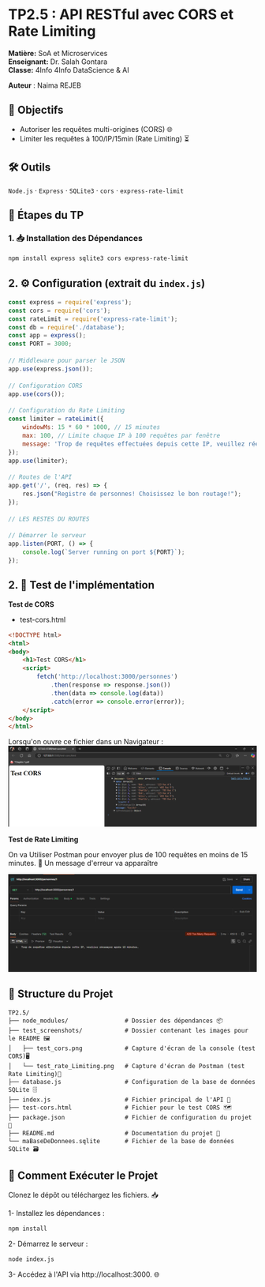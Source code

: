 # TP2.5 : API RESTful avec CORS et Rate Limiting  
**Matière:** SoA et Microservices  
**Enseignant:** Dr. Salah Gontara  
**Classe:** 4Info  4Info  DataScience & AI 

**Auteur** : Naima REJEB

## 🎯 Objectifs  
- Autoriser les requêtes multi-origines (CORS) 🌐  
- Limiter les requêtes à 100/IP/15min (Rate Limiting) ⏳  

## 🛠️ Outils  
`Node.js` · `Express` · `SQLite3` · `cors` · `express-rate-limit`  

## 📝 Étapes du TP

### 1. 📥 Installation des Dépendances
```bash
npm install express sqlite3 cors express-rate-limit
```

## 2. ⚙️ Configuration (extrait du `index.js`)  


```javascript
const express = require('express');
const cors = require('cors');
const rateLimit = require('express-rate-limit');
const db = require('./database');
const app = express();
const PORT = 3000;

// Middleware pour parser le JSON
app.use(express.json());

// Configuration CORS
app.use(cors());

// Configuration du Rate Limiting
const limiter = rateLimit({
    windowMs: 15 * 60 * 1000, // 15 minutes
    max: 100, // Limite chaque IP à 100 requêtes par fenêtre
    message: 'Trop de requêtes effectuées depuis cette IP, veuillez réessayer après 15 minutes.'
});
app.use(limiter);

// Routes de l'API
app.get('/', (req, res) => {
    res.json("Registre de personnes! Choisissez le bon routage!");
});

// LES RESTES DU ROUTES 

// Démarrer le serveur
app.listen(PORT, () => {
    console.log(`Server running on port ${PORT}`);
}); 
```

## 2. 🧪 Test de l'implémentation

**Test de CORS**
* test-cors.html  
```html
<!DOCTYPE html>
<html>
<body>
    <h1>Test CORS</h1>
    <script>
        fetch('http://localhost:3000/personnes')
            .then(response => response.json())
            .then(data => console.log(data))
            .catch(error => console.error(error));
    </script>
</body>
</html>
```

Lorsqu'on ouvre ce fichier dans un Navigateur : 
![test-cors](test_screenshots/test_cors.png)

**Test de Rate Limiting**

On va Utiliser Postman pour envoyer plus de 100 requêtes en moins de 15 minutes. 🚀
Un message d'erreur va apparaître 

![test-rate-limiting](test_screenshots/test_rate_limiting.png)


## 📂 Structure du Projet
```plain text
TP2.5/
├── node_modules/                # Dossier des dépendances 📦
├── test_screenshots/            # Dossier contenant les images pour le README 🖼️
│   ├── test_cors.png            # Capture d'écran de la console (test CORS)🖥️
│   └── test_rate_Limiting.png   # Capture d'écran de Postman (test Rate Limiting)📨
├── database.js                  # Configuration de la base de données SQLite 🗄️
├── index.js                     # Fichier principal de l'API 🚀
├── test-cors.html               # Fichier pour le test CORS 🗺️
├── package.json                 # Fichier de configuration du projet 📄
├── README.md                    # Documentation du projet 📖
└── maBaseDeDonnees.sqlite       # Fichier de la base de données SQLite 🗃️
```
## 🚀 Comment Exécuter le Projet
Clonez le dépôt ou téléchargez les fichiers. 📥

1- Installez les dépendances :

```bash
npm install 
```
2- Démarrez le serveur :
```bash
node index.js
```
3- Accédez à l'API via http://localhost:3000. 🌐
